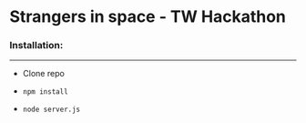 # Strangers in space - TW Hackathon

### Installation:
---
* Clone repo
* `npm install`

* `node server.js`
